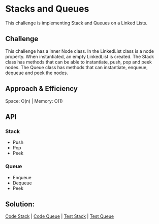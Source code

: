 # Stacks and Queues
This challenge is implementing Stack and Queues on a Linked Lists.

## Challenge
This challenge has a inner Node class. In the LinkedList class is a node property. When instantiated, an empty
 LinkedList is created. The Stack class has methods that can be able to instantiate, push, pop and peek nodes. The 
 Queue class has methods that can instantiate, enqueue, dequeue and peek the nodes.

## Approach & Efficiency
<!-- What approach did you take? Why? What is the Big O space/time for this approach? -->
Space: O(n) |
Memory: O(1)


## API
### Stack
* Push
* Pop
* Peek
### Queue 
* Enqueue
* Dequeue
* Peek

<!-- Description of each method publicly available to your Stack and Queue-->
## Solution:
[Code Stack](../src/main/java/code401Challenges/stacksandqueues/Stack.java) |
[Code Queue](../src/main/java/code401Challenges/stacksandqueues/Queue.java) |
 [Test Stack](../src/test/java/code401Challenges/stacksandqueues/StackTest.java) | 
 [Test Queue](../src/test/java/code401Challenges/stacksandqueues/QueueTest.java)